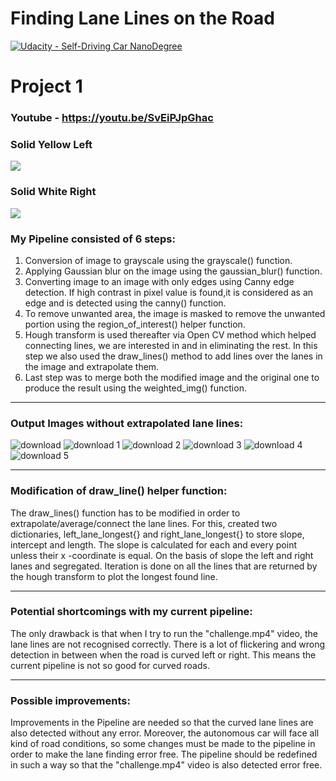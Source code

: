 # **Finding Lane Lines on the Road** 
[![Udacity - Self-Driving Car NanoDegree](https://s3.amazonaws.com/udacity-sdc/github/shield-carnd.svg)](http://www.udacity.com/drive)

# Project 1


### Youtube - https://youtu.be/SvEiPJpGhac

### Solid Yellow Left

![](giphy.gif)

### Solid White Right

![](giphy2.gif)

### My Pipeline consisted of 6 steps:

1. Conversion of image to grayscale using the grayscale() function.
2. Applying Gaussian blur on the image using the gaussian_blur() function.
3. Converting image to an image with only edges using Canny edge detection. If high contrast in pixel value is found,it is considered as an edge and is detected using the canny() function.
4. To remove unwanted area, the image is masked to remove the unwanted portion using the region_of_interest() helper function.
5. Hough transform is used thereafter via Open CV method which helped connecting lines, we are interested in and in eliminating the rest. In this step we also used the draw_lines() method to add lines over the lanes in the image and extrapolate them.
6. Last step was to merge both the modified image and the original one to produce the result using the weighted_img() function.

---

### Output Images without extrapolated lane lines:

![download](https://user-images.githubusercontent.com/34116562/48964910-47b7c380-efd8-11e8-9235-4469667cdd3f.png)
![download 1](https://user-images.githubusercontent.com/34116562/48964911-49818700-efd8-11e8-9992-82061b6b9cd7.png)
![download 2](https://user-images.githubusercontent.com/34116562/48964912-4be3e100-efd8-11e8-973c-53c74c083a08.png)
![download 3](https://user-images.githubusercontent.com/34116562/48964913-4be3e100-efd8-11e8-8630-e1d1148d59b5.png)
![download 4](https://user-images.githubusercontent.com/34116562/48964915-4e463b00-efd8-11e8-81e1-17f511c3d629.png)
![download 5](https://user-images.githubusercontent.com/34116562/48964925-ab41f100-efd8-11e8-8ff9-7ae8b62bff22.png)

---

### Modification of draw_line() helper function:

The draw_lines() function has to be modified in order to extrapolate/average/connect the lane lines. For this, created two dictionaries, left_lane_longest{} and right_lane_longest{} to store slope, intercept and length. The slope is calculated for each and every point unless their x -coordinate is equal. On the basis of slope the left and right lanes and segregated. Iteration is done on all the lines that are returned by the hough transform to plot the longest found line.

---

### Potential shortcomings with my current pipeline:

The only drawback is that when I try to run the "challenge.mp4" video, the lane lines are not recognised correctly. There is a lot of flickering and wrong detection in between when the road is curved left or right. This means the current pipeline is not so good for curved roads.

---

### Possible improvements:

Improvements in the Pipeline are needed so that the curved lane lines are also detected without any error. Moreover, the autonomous car will face all kind of road conditions, so some changes must be made to the pipeline in order to make the lane finding error free. The pipeline should be redefined in such a way so that the "challenge.mp4" video is also detected error free.
